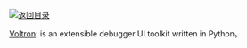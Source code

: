 [![返回目录](https://user-images.githubusercontent.com/5803001/38079637-ff0abcf0-3371-11e8-9b76-ad651620afc7.jpg)](https://github.com/wx-chevalier/Awesome-Lists) 
 
 
[Voltron](https://github.com/snare/voltron): is an extensible debugger UI toolkit written in Python。